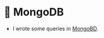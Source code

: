 # 🌿 MongoDB

* I wrote some queries in <a href="https://docs.google.com/document/d/1SJgd7mlOVOUpjgqw8zdl9_dDncutogRj/edit?usp=sharing&ouid=105991118435181863322&rtpof=true&sd=true">MongoBD</a>.
